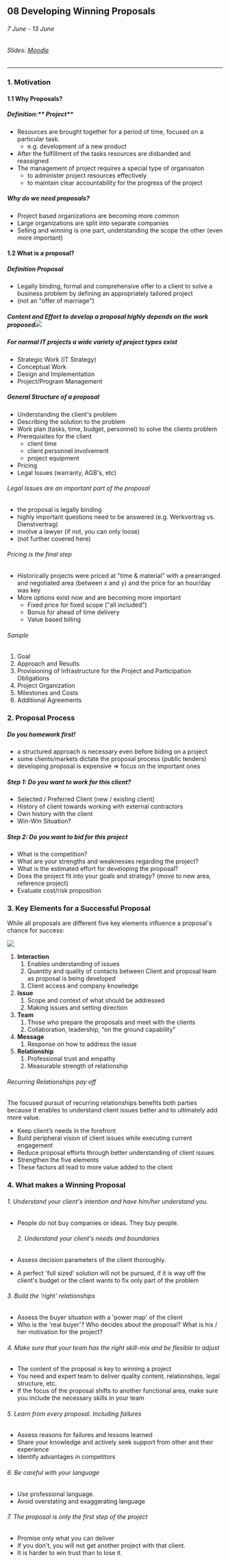 ## 08 Developing Winning Proposals

###### 7 June - 13 June

###### Slides: [Moodle](https://www.moodle.tum.de/mod/resource/view.php?id=590685)

---

### 1. Motivation

#### 1.1 Why Proposals?

##### Definition:** Project**

* Resources are brought together for a period of time, focused on a particular task.
  * e.g. development of a new product
* After the fulfillment of the tasks resources are disbanded and reassigned
* The management of project requires a special type of organisaton
  * to administer project resources effectively
  * to maintain clear accountability for the progress of the project

##### Why do we need proposals?

* Project based organizations are becoming more common
* Large organizations are split into separate companies
* Selling and winning is one part, understanding the scope the other \(even more important\)

#### 1.2 What is a proposal?

##### Definition Proposal

* Legally binding, formal and comprehensive offer to a client to solve a business problem by defining an appropriately tailored project
* \(not an "offer of marriage"\)

##### Content and Effort to develop a proposal highly depends on the work proposed![](/assets/proposal_effort.png)

##### For normal IT projects a wide variety of project types exist

* Strategic Work \(IT Strategy\)
* Conceptual Work
* Design and Implementation
* Project/Program Management

##### General Structure of a proposal

* Understanding the client's problem
* Describing the solution to the problem
* Work plan \(tasks, time, budget, personnel\) to solve the clients problem
* Prerequisites for the client
  * client time
  * client personnel involvement
  * project equipment
* Pricing
* Legal Issues \(warranty, AGB's, etc\)

###### Legal Issues are an important part of the proposal

* the proposal is legally binding
* highly important questions need to be answered \(e.g. Werkvertrag vs. Dienstvertrag\)
* involve a lawyer \(if not, you can only loose\)
* \(not further covered here\)

###### Pricing is the final step

* Historically projects were priced at "time & material" with a prearranged and negotiated area \(between x and y\) and the price for an hour/day was key
* More options exist now and are becoming more important
  * Fixed price for fixed scope \("all included"\)
  * Bonus for ahead of time delivery
  * Value based billing

###### Sample

1. Goal
2. Approach and Results
3. Provisioning of Infrastructure for the Project and Participation Obligations
4. Project Organization
5. Milestones and Costs
6. Additional Agreements

### 2. Proposal Process

##### Do you homework first!

* a structured approach is necessary even before biding on a project
* some clients/markets dictate the proposal process \(public tenders\)
* developing proposal is expensive =&gt; focus on the important ones

##### Step 1: Do you want to work for this client?

* Selected / Preferred Client \(new / existing client\)
* History of client towards working with external contractors
* Own history with the client
* Win-Win Situation?

##### Step 2: Do you want to bid for this project

* What is the competition?
* What are your strengths and weaknesses regarding the project?
* What is the estimated effort for developing the proposal?
* Does the project fit into your goals and strategy? \(move to new area, reference project\)
* Evaluate cost/risk proposition

### 3. Key Elements for a Successful Proposal

While all proposals are different five key elements influence a proposal's chance for success:

![](/assets/proposal_key_elements.png)

1. **Interaction**
   1. Enables understanding of issues
   2. Quantity and quality of contacts between Client and proposal team as proposal is being developed
   3. Client access and company knowledge
2. **Issue**
   1. Scope and context of what should be addressed
   2. Making issues and setting direction
3. **Team**
   1. Those who prepare the proposals and meet with the clients
   2. Collaboration, leadership, “on the ground capability”
4. **Message**
   1. Response on how to address the issue
5. **Relationship**
   1. Professional trust and empathy
   2. Measurable strength of relationship

###### Recurring Relationships pay off

The focused pursuit of recurring relationships benefits both parties because it enables to understand client issues better and to ultimately add more value.

* Keep client’s needs in the forefront
* Build peripheral vision of client issues while executing current engagement
* Reduce proposal efforts through better understanding of client issues
* Strengthen the five elements 
* These factors all lead to more value added to the client 

### 4. What makes a Winning Proposal

###### 1. Understand your client's intention and have him/her understand you.

* People do not buy companies or ideas. They buy people.

  ###### 2. Understand your client's needs and boundaries

* Assess decision parameters of the client thoroughly.

* A perfect 'full sized' solution will not be pursued, if it is way off the client's budget or the client wants to fix only part of the problem 

###### 3. Build the 'right' relationships

* Assess the buyer situation with a 'power map' of the client
* Who is the 'real buyer'? Who decides about the proposal? What is his / her motivation for the project?

###### 4. Make sure that your team has the right skill-mix and be flexible to adjust

* The content of the proposal is key to winning a project
* You need and expert team to deliver quality content, relationships, legal structure, etc.
* If the focus of the proposal shifts to another functional area, make sure you include the necessary skills in your team

###### 5. Learn from every proposal. Including failures

* Assess reasons for failures and lessons learned
* Share your knowledge and actively seek support from other and their experience
* Identify advantages in competitors

###### 6. Be careful with your language

* Use professional language.
* Avoid overstating and exaggerating language

###### 7. The proposal is only the first step of the project

* Promise only what you can deliver
* If you don't, you will not get another project with that client.
* It is harder to win trust than to lose it.



